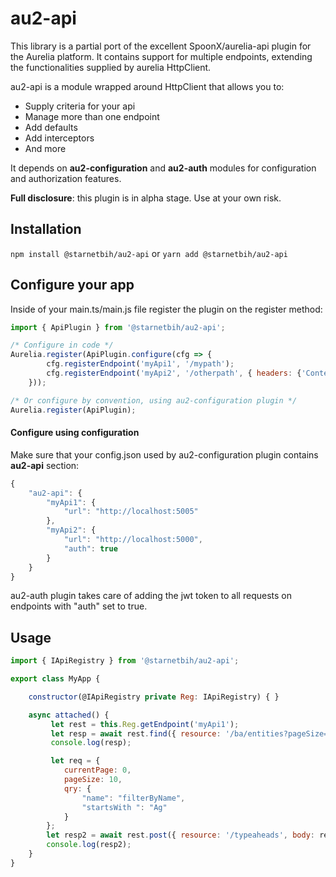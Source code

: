 # au2-api

This library is a partial port of the excellent SpoonX/aurelia-api plugin for the Aurelia platform. It contains support for multiple endpoints, extending the functionalities supplied by aurelia HttpClient.

au2-api is a module wrapped around HttpClient that allows you to:

- Supply criteria for your api
- Manage more than one endpoint
- Add defaults
- Add interceptors
- And more

It depends on **au2-configuration** and **au2-auth** modules for configuration and authorization features.

**Full disclosure**: this plugin is in alpha stage. Use at your own risk.

## Installation

`npm install @starnetbih/au2-api` or `yarn add @starnetbih/au2-api`

## Configure your app

Inside of your main.ts/main.js file register the plugin on the register method:

```js
import { ApiPlugin } from '@starnetbih/au2-api';

/* Configure in code */
Aurelia.register(ApiPlugin.configure(cfg => {
        cfg.registerEndpoint('myApi1', '/mypath');
        cfg.registerEndpoint('myApi2', '/otherpath', { headers: {'Content-Type':'x-www-form-urlencoded'}});
    }));

/* Or configure by convention, using au2-configuration plugin */
Aurelia.register(ApiPlugin); 
```
#### Configure using configuration

Make sure that your config.json used by au2-configuration plugin contains **au2-api** section:
```js
{
	"au2-api": {
		"myApi1": {
			"url": "http://localhost:5005"
		},
		"myApi2": {
			"url": "http://localhost:5000",
			"auth": true
		}
	}
}
```
au2-auth plugin takes care of adding the jwt token to all requests on endpoints with "auth" set to true.

## Usage

```js
import { IApiRegistry } from '@starnetbih/au2-api';

export class MyApp {

    constructor(@IApiRegistry private Reg: IApiRegistry) { }

    async attached() {
         let rest = this.Reg.getEndpoint('myApi1');
         let resp = await rest.find({ resource: '/ba/entities?pageSize=10' });
         console.log(resp);

         let req = {
            currentPage: 0,
            pageSize: 10,
            qry: {
                "name": "filterByName",
                "startsWith ": "Ag"
            }
        };
        let resp2 = await rest.post({ resource: '/typeaheads', body: req });
        console.log(resp2);
    }
}
```
